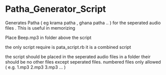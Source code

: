 # Patha_Generator_Script
Generates Patha ( eg krama patha , ghana patha .. ) for the seperated audio files . This is useful in memorizing


Place Beep.mp3 in folder above the script 

the only script require is 
pata_script.rb
it is a combined script

the script should be placed in the seperated audio files in a folder
their should be no other files except seperated files. 
numbered files only allowed ( e.g. 1.mp3 2.mp3 3.mp3 ... )
